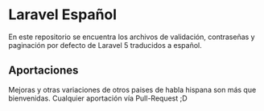 # Laravel Español

En este repositorio se encuentra los archivos de validación, contraseñas y paginación por defecto de Laravel 5 traducidos a español.

## Aportaciones

Mejoras y otras variaciones de otros paises de habla hispana son más que bienvenidas. Cualquier aportación vía Pull-Request ;D
